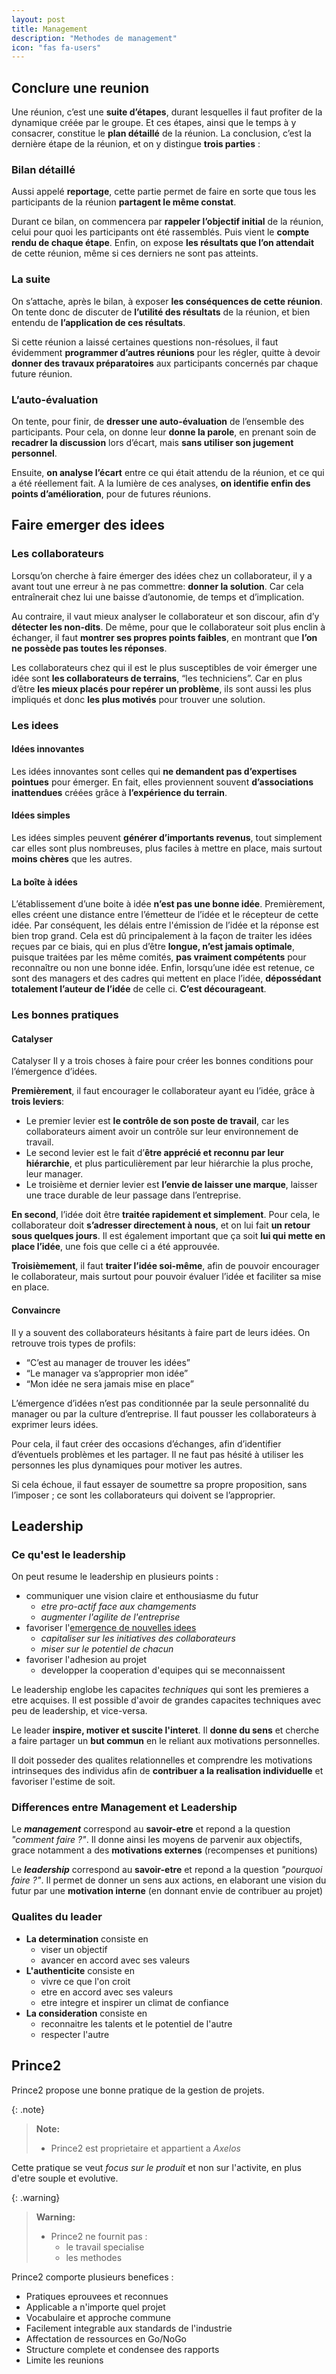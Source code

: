 ```yaml
---
layout: post
title: Management
description: "Methodes de management"
icon: "fas fa-users"
---
```


## Conclure une reunion

Une réunion, c’est une **suite d’étapes**, durant lesquelles il faut profiter de la dynamique créée par le groupe. Et ces étapes, ainsi que le temps à y consacrer, constitue le **plan détaillé** de la réunion.
La conclusion, c’est la dernière étape de la réunion, et on y distingue **trois parties** :

### Bilan détaillé

Aussi appelé **reportage**, cette partie permet de faire en sorte que tous les participants de la réunion **partagent le même constat**.

Durant ce bilan, on commencera par **rappeler l’objectif initial** de la réunion, celui pour quoi les participants ont été rassemblés. Puis vient le **compte rendu de chaque étape**. Enfin, on expose **les résultats que l’on attendait** de cette réunion, même si ces derniers ne sont pas atteints.

### La suite

On s’attache, après le bilan, à exposer **les conséquences de cette réunion**. On tente donc de discuter de **l’utilité des résultats** de la réunion, et bien entendu de **l’application de ces résultats**.

Si cette réunion a laissé certaines questions non-résolues, il faut évidemment **programmer d’autres réunions** pour les régler, quitte à devoir **donner des travaux préparatoires** aux participants concernés par chaque future réunion.

### L’auto-évaluation

On tente, pour finir, de **dresser une auto-évaluation** de l’ensemble des participants. Pour cela, on donne leur **donne la parole**, en prenant soin de **recadrer la discussion** lors d’écart, mais **sans utiliser son jugement personnel**.

Ensuite, **on analyse l’écart** entre ce qui était attendu de la réunion, et ce qui a été réellement fait. A la lumière de ces analyses, **on identifie enfin des points d’amélioration**, pour de futures réunions.

## Faire emerger des idees

### Les collaborateurs

Lorsqu’on cherche à faire émerger des idées chez un collaborateur, il y a avant tout une erreur à ne pas commettre: **donner la solution**. Car cela entraînerait chez lui une baisse d’autonomie, de temps et d’implication.

Au contraire, il vaut mieux analyser le collaborateur et son discour, afin d’y **détecter les non-dits**. De même, pour que le collaborateur soit plus enclin à échanger, il faut **montrer ses propres points faibles**, en montrant que **l’on ne possède pas toutes les réponses**.

Les collaborateurs chez qui il est le plus susceptibles de voir émerger une idée sont **les collaborateurs de terrains**, “les techniciens”. Car en plus d’être **les mieux placés pour repérer un problème**, ils sont aussi les plus impliqués et donc **les plus motivés** pour trouver une solution.

### Les idees

#### Idées innovantes

Les idées innovantes sont celles qui **ne demandent pas d’expertises pointues** pour émerger. En fait, elles proviennent souvent **d’associations inattendues** créées grâce à **l’expérience du terrain**.

#### Idées simples

Les idées simples peuvent **générer d’importants revenus**, tout simplement car elles sont plus nombreuses, plus faciles à mettre en place, mais surtout **moins chères** que les autres.

#### La boîte à idées

L’établissement d’une boite à idée **n’est pas une bonne idée**. Premièrement, elles créent une distance entre l’émetteur de l’idée et le récepteur de cette idée. Par conséquent, les délais entre l'émission de l’idée et la réponse est bien trop grand.
Cela est dû principalement à la façon de traiter les idées reçues par ce biais, qui en plus d’être **longue, n’est jamais optimale**, puisque traitées par les même comités, **pas vraiment compétents** pour reconnaître ou non une bonne idée.
Enfin, lorsqu’une idée est retenue, ce sont des managers et des cadres qui mettent en place l’idée, **dépossédant totalement l’auteur de l’idée** de celle ci. **C’est décourageant**.

### Les bonnes pratiques

#### Catalyser

Catalyser
Il y a trois choses à faire pour créer les bonnes conditions pour l’émergence d’idées.

**Premièrement**, il faut encourager le collaborateur ayant eu l’idée, grâce à **trois leviers**:

- Le premier levier est **le contrôle de son poste de travail**, car les collaborateurs aiment avoir un contrôle sur leur environnement de travail.
- Le second levier est le fait d’**être apprécié et reconnu par leur hiérarchie**, et plus particulièrement par leur hiérarchie la plus proche, leur manager.
- Le troisième et dernier levier est **l’envie de laisser une marque**, laisser une trace durable de leur passage dans l’entreprise.

**En second**, l’idée doit être **traitée rapidement et simplement**. Pour cela, le collaborateur doit **s’adresser directement à nous**, et on lui fait **un retour sous quelques jours**. Il est également important que ça soit **lui qui mette en place l’idée**, une fois que celle ci a été approuvée.

**Troisièmement**, il faut **traiter l’idée soi-même**, afin de pouvoir encourager le collaborateur, mais surtout pour pouvoir évaluer l’idée et faciliter sa mise en place.

#### Convaincre

Il y a souvent des collaborateurs hésitants à faire part de leurs idées. On retrouve trois types de profils:

- “C’est au manager de trouver les idées”
- “Le manager va s’approprier mon idée”
- “Mon idée ne sera jamais mise en place”

L’émergence d’idées n’est pas conditionnée par la seule personnalité du manager ou par la culture d’entreprise. Il faut pousser les collaborateurs à exprimer leurs idées.

Pour cela, il faut créer des occasions d’échanges, afin d’identifier d’éventuels problèmes et les partager. Il ne faut pas hésité à utiliser les personnes les plus dynamiques pour motiver les autres.

Si cela échoue, il faut essayer de soumettre sa propre proposition, sans l’imposer ; ce sont les collaborateurs qui doivent se l’approprier.

## Leadership

### Ce qu'est le leadership

On peut resume le leadership en plusieurs points :

- communiquer une vision claire et enthousiasme du futur
    + *etre pro-actif face aux chamgements*
    + *augmenter l'agilite de l'entreprise*
- favoriser l'[emergence de nouvelles idees](#faire-emerger-des-idees)
    + *capitaliser sur les initiatives des collaborateurs*
    + *miser sur le potentiel de chacun*
- favoriser l'adhesion au projet
    + developper la cooperation d'equipes qui se meconnaissent

Le leadership englobe les capacites *techniques* qui sont les premieres a etre acquises. Il est possible d'avoir de grandes capacites techniques avec peu de leadership, et vice-versa.

Le leader **inspire, motiver et suscite l'interet**. Il **donne du sens** et cherche a faire partager un **but commun** en le reliant aux motivations personnelles.

Il doit posseder des qualites relationnelles et comprendre les motivations intrinseques des individus afin de **contribuer a la realisation individuelle** et favoriser l'estime de soit.

### Differences entre Management et Leadership

Le ***management*** correspond au **savoir-etre** et repond a la question *"comment faire ?"*. Il donne ainsi les moyens de parvenir aux objectifs, grace notamment a des **motivations externes** (recompenses et punitions)

Le ***leadership*** correspond au **savoir-etre** et repond a la question *"pourquoi faire ?"*. Il permet de donner un sens aux actions, en elaborant une vision du futur par une **motivation interne** (en donnant envie de contribuer au projet)

### Qualites du leader

- **La determination** consiste en
    + viser un objectif
    + avancer en accord avec ses valeurs
- **L'authenticite** consiste en
    + vivre ce que l'on croit
    + etre en accord avec ses valeurs
    + etre integre et inspirer un climat de confiance
- **La consideration** consiste en
    + reconnaitre les talents et le potentiel de l'autre
    + respecter l'autre

## Prince2

Prince2 propose une bonne pratique de la gestion de projets.

{: .note}
> **Note:**
>
> - Prince2 est proprietaire et appartient a *Axelos*

Cette pratique se veut *focus sur le produit* et non sur l'activite, en plus d'etre souple et evolutive.

{: .warning}
> **Warning:**
>
> - Prince2 ne fournit pas :
>     + le travail specialise
>     + les methodes

Prince2 comporte plusieurs benefices :

- Pratiques eprouvees et reconnues
- Applicable a n'importe quel projet
- Vocabulaire et approche commune
- Facilement integrable aux standards de l'industrie
- Affectation de ressources en Go/NoGo
- Structure complete et condensee des rapports
- Limite les reunions